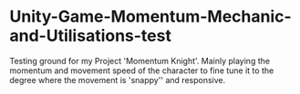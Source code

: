 # Unity-Game-Momentum-Mechanic-and-Utilisations-test
Testing ground for my Project 'Momentum Knight'. Mainly playing the momentum and movement speed of the character to fine tune it to the degree where the movement is 'snappy'' and responsive.
